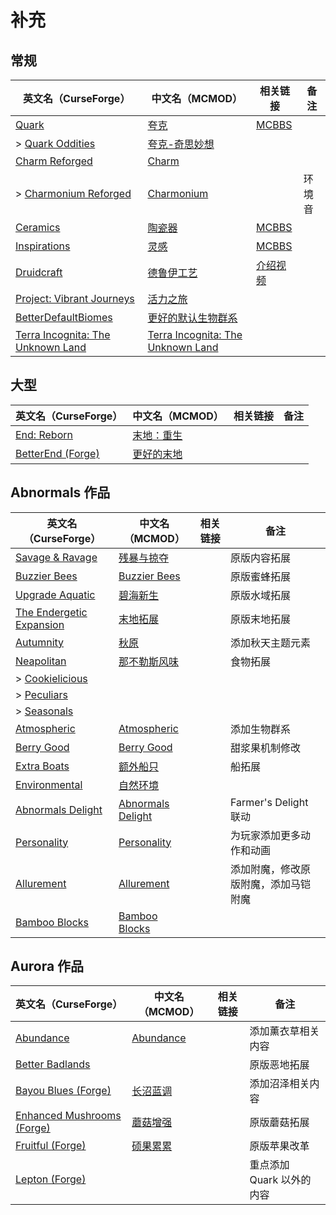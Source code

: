 # 补充

## 常规

| 英文名（CurseForge）                                                                               | 中文名（MCMOD）                                                           | 相关链接                                               | 备注   |
| -------------------------------------------------------------------------------------------------- | ------------------------------------------------------------------------- | ------------------------------------------------------ | ------ |
| [Quark](https://www.curseforge.com/minecraft/mc-mods/quark)                                        | [夸克](https://www.mcmod.cn/class/527.html)                               | [MCBBS](https://www.mcbbs.net/thread-648145-1-1.html)  |        |
| > [Quark Oddities](https://www.curseforge.com/minecraft/mc-mods/quark-oddities)                    | [夸克-奇思妙想](https://www.mcmod.cn/class/1823.html)                     |                                                        |        |
| [Charm Reforged](https://www.curseforge.com/minecraft/mc-mods/charm-reforged)                      | [Charm](https://www.mcmod.cn/class/2069.html)                             |                                                        |        |
| > [Charmonium Reforged](https://www.curseforge.com/minecraft/mc-mods/charmonium-reforged)          | [Charmonium](https://www.mcmod.cn/class/3578.html)                        |                                                        | 环境音 |
| [Ceramics](https://www.curseforge.com/minecraft/mc-mods/ceramics)                                  | [陶瓷器](https://www.mcmod.cn/class/1427.html)                            | [MCBBS](https://www.mcbbs.net/thread-686501-1-1.html)  |        |
| [Inspirations](https://www.curseforge.com/minecraft/mc-mods/inspirations)                          | [灵感](https://www.mcmod.cn/class/1122.html)                              | [MCBBS](https://www.mcbbs.net/thread-940567-1-1.html)  |        |
| [Druidcraft](https://www.curseforge.com/minecraft/mc-mods/druidcraft)                              | [德鲁伊工艺](https://www.mcmod.cn/class/3479.html)                        | [介绍视频](https://www.bilibili.com/video/av413176041) |        |
| [Project: Vibrant Journeys](https://www.curseforge.com/minecraft/mc-mods/project-vibrant-journeys) | [活力之旅](https://www.mcmod.cn/class/1564.html)                          |                                                        |        |
| [BetterDefaultBiomes](https://www.curseforge.com/minecraft/mc-mods/better-default-biomes)          | [更好的默认生物群系](https://www.mcmod.cn/class/3604.html)                |                                                        |        |
| [Terra Incognita: The Unknown Land](https://www.curseforge.com/minecraft/mc-mods/terraincognita)   | [Terra Incognita: The Unknown Land](https://www.mcmod.cn/class/3784.html) |                                                        |        |

## 大型

| 英文名（CurseForge）                                                                   | 中文名（MCMOD）                                    | 相关链接 | 备注 |
| -------------------------------------------------------------------------------------- | -------------------------------------------------- | -------- | ---- |
| [End: Reborn](https://www.curseforge.com/minecraft/mc-mods/end-reborn)                 | [末地：重生](https://www.mcmod.cn/class/2240.html) |          |      |
| [BetterEnd (Forge)](https://www.curseforge.com/minecraft/mc-mods/betterend-forge-port) | [更好的末地](https://www.mcmod.cn/class/3163.html) |          |      |

## Abnormals 作品

| 英文名（CurseForge）                                                                | 中文名（MCMOD）                                           | 相关链接 | 备注                                 |
| ----------------------------------------------------------------------------------- | --------------------------------------------------------- | -------- | ------------------------------------ |
| [Savage & Ravage](https://www.curseforge.com/minecraft/mc-mods/savage-and-ravage)   | [残暴与掠夺](https://www.mcmod.cn/class/3481.html)        |          | 原版内容拓展                         |
| [Buzzier Bees](https://www.curseforge.com/minecraft/mc-mods/buzzier-bees)           | [Buzzier Bees](https://www.mcmod.cn/class/2326.html)      |          | 原版蜜蜂拓展                         |
| [Upgrade Aquatic](https://www.curseforge.com/minecraft/mc-mods/upgrade-aquatic)     | [碧海新生](https://www.mcmod.cn/class/2916.html)          |          | 原版水域拓展                         |
| [The Endergetic Expansion](https://www.curseforge.com/minecraft/mc-mods/endergetic) | [末地拓展](https://www.mcmod.cn/class/2470.html)          |          | 原版末地拓展                         |
| [Autumnity](https://www.curseforge.com/minecraft/mc-mods/autumnity)                 | [秋原](https://www.mcmod.cn/class/2412.html)              |          | 添加秋天主题元素                     |
| [Neapolitan](https://www.curseforge.com/minecraft/mc-mods/neapolitan)               | [那不勒斯风味](https://www.mcmod.cn/class/3212.html)      |          | 食物拓展                             |
| > [Cookielicious](https://www.curseforge.com/minecraft/mc-mods/cookielicious)       |                                                           |          |                                      |
| > [Peculiars](https://www.curseforge.com/minecraft/mc-mods/peculiars)               |                                                           |          |                                      |
| > [Seasonals](https://www.curseforge.com/minecraft/mc-mods/seasonals)               |                                                           |          |                                      |
| [Atmospheric](https://www.curseforge.com/minecraft/mc-mods/atmospheric)             | [Atmospheric](https://www.mcmod.cn/class/3208.html)       |          | 添加生物群系                         |
| [Berry Good](https://www.curseforge.com/minecraft/mc-mods/berry-good)               | [Berry Good](https://www.mcmod.cn/class/3480.html)        |          | 甜浆果机制修改                       |
| [Extra Boats](https://www.curseforge.com/minecraft/mc-mods/extra-boats)             | [额外船只](https://www.mcmod.cn/class/3222.html)          |          | 船拓展                               |
| [Environmental](https://www.curseforge.com/minecraft/mc-mods/environmental)         | [自然环境](https://www.mcmod.cn/class/3591.html)          |          |                                      |
| [Abnormals Delight](https://www.curseforge.com/minecraft/mc-mods/abnormals-delight) | [Abnormals Delight](https://www.mcmod.cn/class/3585.html) |          | Farmer's Delight 联动                |
| [Personality](https://www.curseforge.com/minecraft/mc-mods/personality)             | [Personality](https://www.mcmod.cn/class/3610.html)       |          | 为玩家添加更多动作和动画             |
| [Allurement](https://www.curseforge.com/minecraft/mc-mods/allurement)               | [Allurement](https://www.mcmod.cn/class/3611.html)        |          | 添加附魔，修改原版附魔，添加马铠附魔 |
| [Bamboo Blocks](https://www.curseforge.com/minecraft/mc-mods/bamboo-blocks)         | [Bamboo Blocks](https://www.mcmod.cn/class/3624.html)     |          |                                      |

## Aurora 作品

| 英文名（CurseForge）                                                                          | 中文名（MCMOD）                                   | 相关链接 | 备注                      |
| --------------------------------------------------------------------------------------------- | ------------------------------------------------- | -------- | ------------------------- |
| [Abundance](https://www.curseforge.com/minecraft/mc-mods/abundance)                           | [Abundance](https://www.mcmod.cn/class/3640.html) |          | 添加薰衣草相关内容        |
| [Better Badlands](https://www.curseforge.com/minecraft/mc-mods/better-badlands)               |                                                   |          | 原版恶地拓展              |
| [Bayou Blues (Forge)](https://www.curseforge.com/minecraft/mc-mods/bayou-blues)               | [长沼蓝调](https://www.mcmod.cn/class/4621.html)  |          | 添加沼泽相关内容          |
| [Enhanced Mushrooms (Forge)](https://www.curseforge.com/minecraft/mc-mods/enhanced-mushrooms) | [蘑菇增强](https://www.mcmod.cn/class/3854.html)  |          | 原版蘑菇拓展              |
| [Fruitful (Forge)](https://www.curseforge.com/minecraft/mc-mods/fruitful)                     | [硕果累累](https://www.mcmod.cn/class/4235.html)  |          | 原版苹果改革              |
| [Lepton (Forge)](https://www.curseforge.com/minecraft/mc-mods/lepton)                         |                                                   |          | 重点添加 Quark 以外的内容 |

